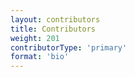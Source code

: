 ```yaml
---
layout: contributors
title: Contributors
weight: 201
contributorType: 'primary'
format: 'bio'
---
```


